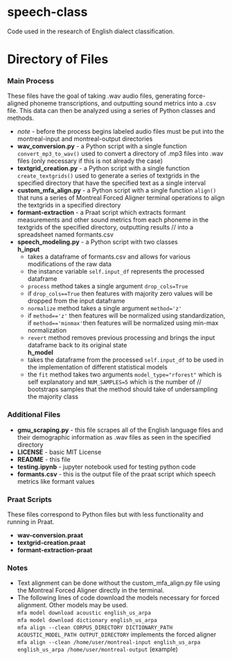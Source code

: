 # speech-class
Code used in the research of English dialect classification.
# Directory of Files
### Main Process
<p> These files have the goal of taking .wav audio files, generating force-aligned phoneme transcriptions, and outputting sound metrics into a .csv file. This data
can then be analyzed using a series of Python classes and methods. </p>

- *note* - before the process begins labeled audio files must be put into the montreal-input and montreal-output directories <br>
- **wav_conversion.py** - a Python script with a single function `convert_mp3_to_wav()` used to convert a directory of .mp3 files into .wav files (only necessary if this is not already the case) <br>
- **textgrid_creation.py** - a Python script with a single function `create_textgrids()` used to generate a series of textgrids in the specified directory that have the specified text as a single interval <br>
- **custom_mfa_align.py** - a Python script with a single function `align()` that runs a series of Montreal Forced Aligner terminal operations to align the textgrids in a specified directory <br> 
- **formant-extraction** - a Praat script which extracts formant measurements and other sound metrics from each phoneme in the textgrids of the specified directory, outputting results //
into a spreadsheet named formants.csv <br>
- **speech_modeling.py** - a Python script with two classes <br>
  **h_input**
  - takes a dataframe of formants.csv and allows for various modifications of the raw data <br>
  - the instance variable `self.input_df` represents the processed dataframe <br>
  - `process` method takes a single argument `drop_cols=True` <br>
  - if `drop_cols==True` then features with majority zero values will be dropped from the input dataframe <br>
  - `normalize` method takes a single argument `method='z'` <br>
  - if `method=='z'` then features will be normalized using standardization, if `method=='minmax'`then features will be normalized using min-max normalization <br>
  - `revert` method removes previous processing and brings the input dataframe back to its original state <br>
  **h_model**
  - takes the dataframe from the processed `self.input_df` to be used in the implementation of different statistical models <br>
  - the `fit` method takes two arguments `model_type="rforest"` which is self explanatory and `NUM_SAMPLES=5` which is the number of //
bootstraps samples that the method should take of undersampling the majority class 

### Additional Files <br>
- **gmu_scraping.py** - this file scrapes all of the English language files and their demographic information as .wav files as seen in the specified directory <br>
- **LICENSE** - basic MIT License <br>
- **README** - this file <br>
- **testing.ipynb** - jupyter notebook used for testing python code <br>
- **formants.csv** - this is the output file of the praat script which speech metrics like formant values<br>

### Praat Scripts
<p> These files correspond to Python files but with less functionality and running in Praat.</p>

- **wav-conversion.praat** <br>
- **textgrid-creation.praat** <br>
-  **formant-extraction-praat** <br>

### Notes
- Text alignment can be done without the custom_mfa_align.py file using the Montreal Forced Aligner directly in the terminal. <br>
- The following lines of code download the models necessary for forced alignment. Other models may be used. <br>
`mfa model download acoustic english_us_arpa` <br>
`mfa model download dictionary english_us_arpa` <br>
`mfa align --clean CORPUS_DIRECTORY DICTIONARY_PATH ACOUSTIC_MODEL_PATH OUTPUT_DIRECTORY` implements the forced aligner <br>
`mfa align --clean /home/user/montreal-input english_us_arpa english_us_arpa /home/user/montreal-output` (example) <br>
